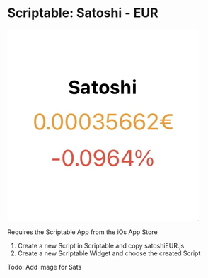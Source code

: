# Scriptable: Satoshi - EUR

![alt text](https://github.com/IncludeMori/Scriptable-Satoshi-EUR/blob/main/preview.jpg)

Requires the Scriptable App from the iOs App Store

1. Create a new Script in Scriptable and copy satoshiEUR.js
2. Create a new Scriptable Widget and choose the created Script

Todo: Add image for Sats
